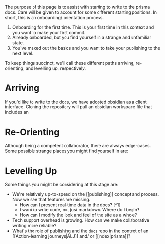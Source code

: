 The purpose of this page is to assist with starting to write to the prisma docs. Care will be given to account for some different starting positions. In short, this is an onboarding/ orientation process. 

1. Onboarding for the first time. This is your first time in this context and you want to make your first commit.
2. Already onboarded, but you find yourself in a strange and unfamiliar state.
3. You've maxed out the basics and you want to take your publishing to the next level.

To keep things succinct, we'll call these different paths arriving, re-orienting, and levelling up, respectively. 
# Arriving
If you'd like to write to the docs, we have adopted obsidian as a client interface. Cloning the repository will pull an obsidian workspace file that includes an 

# Re-Orienting
Although being a competent collaborator, there are always edge-cases. Some possible strange places you might find yourself in are:


# Levelling Up
Some things you might be considering at this stage are:

- We're relatively up-to-speed on the [[publishing]] concept and process. Now we see that features are missing.
	- How can I present real-time data in the docs? [^1]
	- I want to write code, not just markdown. Where do I begin? 
	- How can I modify the look and feel of the site as a whole? 
- Tech support overhead is growing. How can we make collaborative writing more reliable? 
- What's the role of publishing and the `docs` repo in the context of an [[Action-learning journeys|ALJ]] and/ or [[index|prisma]]?

